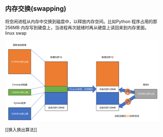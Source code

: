 ## 内存交换(swapping)

将空闲进程从内存中交换到磁盘中，以释放内存空间。比如Python 程序占用的那 256MB 内存写到硬盘上，当进程再次就绪时再从硬盘上读回来到内存里面。 linux swap

![image-20201006200048006](assets/image-20201006200048006.png)

[[换入换出算法]]